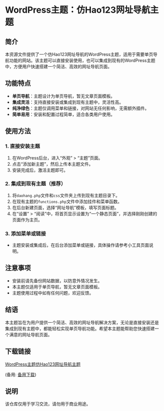 # WordPress主题：仿Hao123网址导航主题

## 简介

本资源文件提供了一个仿Hao123网址导航的WordPress主题，适用于需要单页导航功能的网站。该主题可以直接安装使用，也可以集成到现有的WordPress主题中，方便用户快速搭建一个简洁、高效的网址导航页面。

## 功能特点

- **单页导航**：主题设计为单页导航，暂无文章页面模板。
- **集成灵活**：支持直接安装或集成到现有主题中，灵活性高。
- **纯净绿色**：主题仅调用菜单和链接，对网站无任何影响，无需额外插件。
- **简单易用**：安装和配置过程简单，适合各类用户使用。

## 使用方法

### 1. 直接安装主题

1. 在WordPress后台，进入“外观” > “主题”页面。
2. 点击“添加新主题”，然后上传本主题文件。
3. 安装完成后，激活主题即可。

### 2. 集成到现有主题（推荐）

1. 将`daohang.php`文件和`css`文件夹上传到现有主题目录下。
2. 在现有主题的`functions.php`文件中添加挂件和菜单函数。
3. 在后台新建页面，选择“网址导航”模板，填写页面标题。
4. 在“设置” > “阅读”中，将首页显示设置为“一个静态页面”，并选择刚刚创建的页面作为主页。

### 3. 添加菜单或链接

- 主题安装或集成后，在后台添加菜单或链接，具体操作请参考小工具页面说明。

## 注意事项

- 安装前请先备份网站数据，以防意外情况发生。
- 本主题仅适用于单页导航，暂无文章页面模板。
- 主题使用过程中如有任何问题，欢迎反馈。

## 结语

本主题旨在为用户提供一个简洁、高效的网址导航解决方案，无论是直接安装还是集成到现有主题中，都能轻松实现单页导航功能。希望本主题能帮助您快速搭建一个满意的网址导航页面。

## 下载链接
[WordPress主题仿Hao123网址导航主题](https://pan.quark.cn/s/01729b93d9f3) 

(备用: [备用下载](https://pan.baidu.com/s/1VNlYBQ3iB5Q251cqW5Zl0Q?pwd=1234))

## 说明

该仓库仅用于学习交流，请勿用于商业用途。
